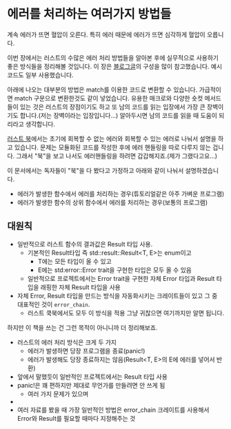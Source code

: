 # 에러를 처리하는 여러가지 방법들

계속 에러가 뜨면 혈압이 오른다. 특히 에러 때문에 에러가 뜨면 심각하게 혈압이 오릅니다.

이번 장에서는 러스트의 수많은 에러 처리 방법들을 알아본 후에 실무적으로 사용하기 좋은 방식들을 정리해볼 것입니다.
이 장은 [블로그글](http://www.sheshbabu.com/posts/rust-error-handling/)의 구성을 많이 참고했습니다. 예시 코드도 일부 사용했습니다.

아래에 나오는 대부분의 방법은 match를 이용한 코드로 변환할 수 있습니다. 가급적이면 match 구문으로 변환한것도 같이 넣었습니다.
유용한 매크로와 다양한 숏컷 메서드들이 있는 것은 러스트의 장점이기도 하고 또 남의 코드를 읽는 입장에서 가장 큰 장벽이기도 합니다.(저는 장벽이라는 입장입니다...) 알아두시면 남의 코드를 읽을 때 도움이 되리라고 생각합니다.

[러스트 북](https://doc.rust-lang.org/book/ch09-00-error-handling.html)에서는 초기에 회복할 수 없는 에러와 회복할 수 있는 에러로 나눠서 설명을 하고 있습니다. 문제는 모듈화된 코드를 작성한 후에 에러 핸들링을 따로 다루지 않는 겁니다. 그래서 "북"을 보고 나서도 에러핸들링을 하려면 갑갑해지죠.(제가 그랬다고요...)

이 문서에서는 독자들이 "북"을 다 봤다고 가정하고 아래와 같이 나눠서 설명하겠습니다.

- 에러가 발생한 함수에서 에러를 처리하는 경우(튜토리얼같은 아주 가벼운 프로그램)
- 에러가 발생한 함수의 상위 함수에서 에러를 처리하는 경우(보통의 프로그램)

## 대원칙

- 일반적으로 러스트 함수의 결과값은 Result 타입 사용.
  - 기본적인 Result타입 즉 std::result::Result<T, E>는 enum이고
    - T에는 모든 타입이 올 수 있고
    - E에는 std:error::Error trait을 구현한 타입은 모두 올 수 있음
  - 일반적으로 프로젝트에서는 Error trait을 구현한 자체 Error 타입과 Result 타입을 래핑한 자체 Result 타입을 사용
- 자체 Error, Result 타입을 만드는 방식을 자동화시키는 크레이트들이 있고 그 중 대표적인 것이 `error_chain`.
  - 러스트 쿡북에서도 모두 이 방식을 적용
    그냥 귀찮으면 여기까지만 알면 됩니다.

하지만 이 책을 쓰는 건 그런 목적이 아니니까 더 정리해보죠.

- 러스트의 에러 처리 방식은 크게 두 가지
  - 에러가 발생하면 당장 프로그램을 종료(panic!)
  - 에러가 발생해도 당장 종료하지는 않음(Result<T, E>의 E에 에러를 넣어서 반환)
- 앞에서 말했듯이 일반적인 프로젝트에서는 Result 타입 사용
- panic!은 꽤 편하지만 제대로 무언가를 만들려면 안 쓰게 됨
  - 여러 가지 문제가 있으며
-
- 여러 자료를 봤을 때 가장 일반적인 방법은 error_chain 크레이트를 사용해서 Error와 Result를 필요할 때마다 지정해주는 것
